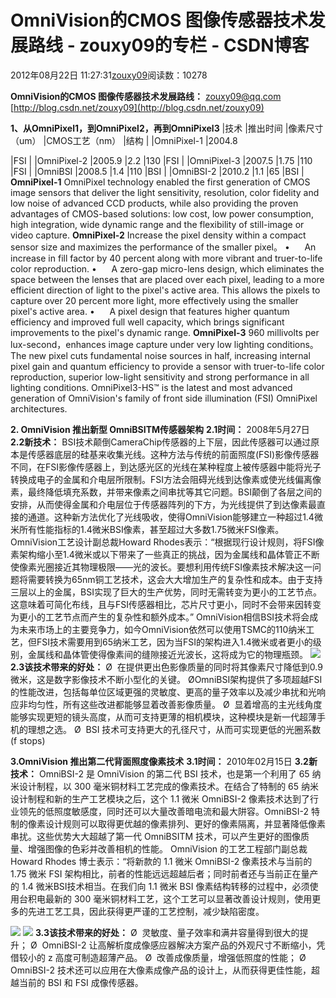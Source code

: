
# OmniVision的CMOS 图像传感器技术发展路线 - zouxy09的专栏 - CSDN博客


2012年08月22日 11:27:31[zouxy09](https://me.csdn.net/zouxy09)阅读数：10278


**OmniVision的CMOS 图像传感器技术发展路线：**
zouxy09@qq.com
[http://blog.csdn.net/zouxy09](http://blog.csdn.net/zouxy09)



**1、从OmniPixel1，到OmniPixel2，再到OmniPixel3**
|技术
|推出时间
|像素尺寸（um）
|CMOS工艺（nm）
|结构
|
|OmniPixel-1
|2004.8

|FSI
|
|OmniPixel-2
|2005.9
|2.2
|130
|FSI
|
|OmniPixel-3
|2007.5
|1.75
|110
|FSI
|
|OmniBSI
|2008.5
|1.4
|110
|BSI
|
|OmniBSI-2
|2010.2
|1.1
|65
|BSI
|
**OmniPixel-1**
OmniPixel technology enabled the first generation of CMOS image sensors that deliver the light sensitivity, resolution, color fidelity and low noise of advanced CCD products, while also providing the proven advantages of CMOS-based solutions: low cost, low power consumption, high integration, wide dynamic range and the flexibility of still-image or video capture.
**OmniPixel-2**
Increase the pixel density within a compact sensor size and maximizes the performance of the smaller pixel。
•      An increase in fill factor by 40 percent along with more vibrant and truer-to-life color reproduction.
•      A zero-gap micro-lens design, which eliminates the space between the lenses that are placed over each pixel, leading to a more efficient direction of light to the pixel's active area. This allows the pixels to capture over 20 percent more light, more effectively using the smaller pixel's active area.
•      A pixel design that features higher quantum efficiency and improved full well capacity, which brings significant improvements to the pixel's dynamic range.
**OmniPixel-3**
960 millivolts per lux-second，enhances image capture under very low lighting conditions。The new pixel cuts fundamental noise sources in half, increasing internal pixel gain and quantum efficiency to provide a sensor with truer-to-life color reproduction, superior low-light sensitivity and strong performance in all lighting conditions.
OmniPixel3-HS™ is the latest and most advanced generation of OmniVision's family of front side illumination (FSI) OmniPixel architectures.

**2. OmniVision 推出新型 OmniBSI****TM****传感器架构**
**2.1时间：**
2008年5月27日
**2.2新技术：**
BSI技术颠倒CameraChip传感器的上下层，因此传感器可以通过原本是传感器底层的硅基来收集光线。这种方法与传统的前面照度(FSI)影像传感器不同，在FSI影像传感器上，到达感光区的光线在某种程度上被传感器中能将光子转换成电子的金属和介电层所限制。FSI方法会阻碍光线到达像素或使光线偏离像素，最终降低填充系数，并带来像素之间串扰等其它问题。BSI颠倒了各层之间的安排，从而使得金属和介电层位于传感器阵列的下方，为光线提供了到达像素最直接的通道。这种新方法优化了光线吸收，使得OmniVision能够建立一种超过1.4微米所有性能指标的1.4微米BSI像素，甚至超过大多数1.75微米FSI像素。
OmniVision工艺设计副总裁Howard Rhodes表示：“根据现行设计规则，将FSI像素架构缩小至1.4微米或以下带来了一些真正的挑战，因为金属线和晶体管正不断使像素光圈接近其物理极限——光的波长。要想利用传统FSI像素技术解决这一问题将需要转换为65nm铜工艺技术，这会大大增加生产的复杂性和成本。由于支持三层以上的金属，BSI实现了巨大的生产优势，同时无需转变为更小的工艺节点。这意味着可简化布线，且与FSI传感器相比，芯片尺寸更小，同时不会带来因转变为更小的工艺节点而产生的复杂性和额外成本。”
OmniVision相信BSI技术将会成为未来市场上的主要竞争力，如今OmniVision依然可以使用TSMC的110纳米工艺，但FSI技术需要用到65纳米工艺，因为当FSI的架构进入1.4微米或者更小的级别，金属线和晶体管使得像素间的缝隙接近光波长，这将成为它的物理瓶颈。
![](https://img-my.csdn.net/uploads/201208/22/1345606734_7867.jpg)
**2.3该技术带来的好处：**
Ø  在提供更出色影像质量的同时将其像素尺寸降低到0.9微米，这是数字影像技术不断小型化的关键。
ØOmniBSI架构提供了多项超越FSI的性能改进，包括每单位区域更强的灵敏度、更高的量子效率以及减少串扰和光响应非均匀性，所有这些改进都能够显着改善影像质量。
Ø  显着增高的主光线角度能够实现更短的镜头高度，从而可支持更薄的相机模块，这种模块是新一代超薄手机的理想之选。
Ø  BSI 技术可支持更大的孔径尺寸，从而可实现更低的光圈系数 (f stops)

**3.OmniVision 推出第二代背面照度像素技术**
**3.1时间：**
2010年02月15日
**3.2新技术：**
OmniBSI-2 是 OmniVision 的第二代 BSI 技术，也是第一个利用了 65 纳米设计制程，以 300 毫米铜材料工艺完成的像素技术。在结合了特制的 65 纳米设计制程和新的生产工艺模块之后，这个 1.1 微米 OmniBSI-2 像素技术达到了行业领先的低照度敏感度，同时还可以大量改善暗电流和最大阱容。OmniBSI-2 特制的像素设计规则可以取得更优越的像素排列、更好的像素隔离，并显著降低像素串扰。这些优势大大超越了第一代 OmniBSITM 技术，可以产生更好的图像质量、增强图像的色彩并改善相机的性能。
OmniVision 的工艺工程部门副总裁 Howard Rhodes 博士表示：“将新款的 1.1 微米 OmniBSI-2 像素技术与当前的 1.75 微米 FSI 架构相比，前者的性能远远超越后者；同时前者还与当前正在量产的 1.4 微米BSI技术相当。在我们向 1.1 微米 BSI 像素结构转移的过程中，必须使用台积电最新的 300 毫米铜材料工艺，这个工艺可以显著改善设计规则，使用更多的先进工艺工具，因此获得更严谨的工艺控制，减少缺陷密度。

![](https://img-my.csdn.net/uploads/201208/22/1345606761_3236.jpg)
![](https://img-my.csdn.net/uploads/201208/22/1345606778_8929.jpg)
**3.3该技术带来的好处：**
Ø  灵敏度、量子效率和满井容量得到很大的提升；
Ø  OmniBSI-2 让高解析度成像感应器解决方案产品的外观尺寸不断缩小，凭借较小的 z 高度可制造超薄产品。
Ø  改善成像质量，增强低照度的性能；
Ø  OmniBSI-2 技术还可以应用在大像素成像产品的设计上，从而获得更佳性能，超越当前的 BSI 和 FSI 成像传感器。

